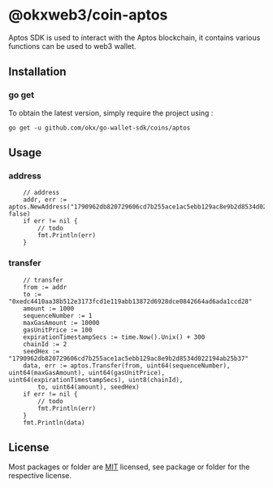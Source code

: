 # @okxweb3/coin-aptos
Aptos SDK is used to interact with the Aptos blockchain, it contains various functions can be used to web3 wallet.

## Installation

### go get

To obtain the latest version, simply require the project using :

```shell
go get -u github.com/okx/go-wallet-sdk/coins/aptos
```

## Usage
### address
```golang
	// address
	addr, err := aptos.NewAddress("1790962db820729606cd7b255ace1ac5ebb129ac8e9b2d8534d022194ab25b37", false)
	if err != nil {
		// todo
		fmt.Println(err)
	}

```
###  transfer 
```golang
	// transfer
	from := addr
	to := "0xedc4410aa38b512e3173fcd1e119abb13872d6928dce0842664ad6ada1ccd28"
	amount := 1000
	sequenceNumber := 1
	maxGasAmount := 10000
	gasUnitPrice := 100
	expirationTimestampSecs := time.Now().Unix() + 300
	chainId := 2
	seedHex := "1790962db820729606cd7b255ace1ac5ebb129ac8e9b2d8534d022194ab25b37"
	data, err := aptos.Transfer(from, uint64(sequenceNumber), uint64(maxGasAmount), uint64(gasUnitPrice), uint64(expirationTimestampSecs), uint8(chainId),
		to, uint64(amount), seedHex)
	if err != nil {
		// todo
		fmt.Println(err)
	}
	fmt.Println(data)
```

## License
Most packages or folder are [MIT](<https://github.com/okx/go-wallet-sdk/blob/main/coins/aptos/LICENSE>) licensed, see package or folder for the respective license.
